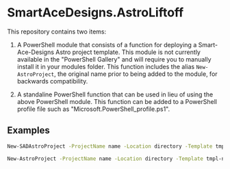 # SmartAceDesigns.AstroLiftoff
This repository contains two items:

1. A PowerShell module that consists of a function for deploying a Smart-Ace-Designs Astro project template. This module is not currently available in the "PowerShell Gallery" and will require you to manually install it in your modules folder. This function includes the alias `New-AstroProject`, the original name prior to being added to the module, for backwards compatibility.

2. A standaline PowerShell function that can be used in lieu of using the above PowerShell module. This function can be added to a PowerShell profile file such as "Microsoft.PowerShell_profile.ps1".

## Examples
```sh
New-SADAstroProject -ProjectName name -Location directory -Template tmpl-name -PackageManager name
```
```sh
New-AstroProject -ProjectName name -Location directory -Template tmpl-name -PackageManager name
```
